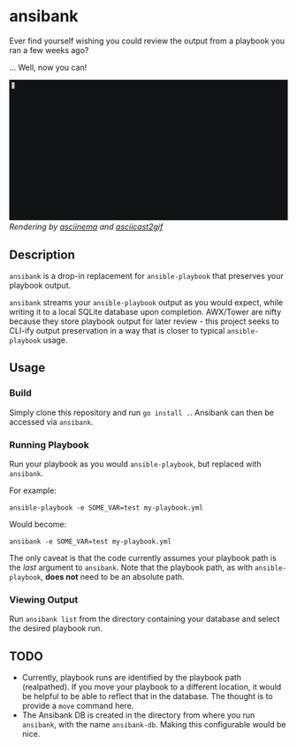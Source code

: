 # ansibank

Ever find yourself wishing you could review the output from a playbook you ran a few weeks ago?

... Well, now you can!

![Demo](demo.gif)
_Rendering by [asciinema](https://github.com/asciinema/asciinema) and
[asciicast2gif](https://github.com/asciinema/asciicast2gif)_

## Description

`ansibank` is a drop-in replacement for `ansible-playbook` that preserves your playbook output.

`ansibank` streams your `ansible-playbook` output as you would expect, while writing it to a local SQLite
database upon completion. AWX/Tower are nifty because they store playbook output for later review -
this project seeks to CLI-ify output preservation in a way that is closer to typical `ansible-playbook` usage.

## Usage

### Build

Simply clone this repository and run `go install .`. Ansibank can then be accessed via `ansibank`.

### Running Playbook

Run your playbook as you would `ansible-playbook`, but replaced with `ansibank`.

For example:
```
ansible-playbook -e SOME_VAR=test my-playbook.yml
```

Would become:
```
ansibank -e SOME_VAR=test my-playbook.yml
```

The only caveat is that the code currently assumes your playbook path is the _last_ argument to `ansibank`.
Note that the playbook path, as with `ansible-playbook`, **does not** need to be an absolute path.

### Viewing Output

Run `ansibank list` from the directory containing your database and select the desired playbook run.

## TODO

* Currently, playbook runs are identified by the playbook path (realpathed). If you move your playbook to
  a different location, it would be helpful to be able to reflect that in the database. The thought is to
  provide a `move` command here.
* The Ansibank DB is created in the directory from where you run `ansibank`, with the name `ansibank-db`.
  Making this configurable would be nice.
